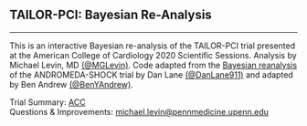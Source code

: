 ## TAILOR-PCI: Bayesian Re-Analysis

------

This is an interactive Bayesian re-analysis of the TAILOR-PCI trial presented at the American College of Cardiology 2020 Scientific Sessions. Analysis by Michael Levin, MD [(@MGLevin)](https://twitter.com/MGLevin). Code adapted from the [Bayesian reanalysis](https://benjamin-andrew.shinyapps.io/andromeda_shock_bayesian/) of the ANDROMEDA-SHOCK trial by Dan Lane [(@DanLane911)](https://twitter.com/DanLane911) and adapted by Ben Andrew [(@BenYAndrew)](https://twitter.com/BenYAndrew).


Trial Summary: [ACC](https://www.acc.org/latest-in-cardiology/clinical-trials/2020/03/26/19/53/tailor-pci)  
Questions & Improvements: michael.levin@pennmedicine.upenn.edu

